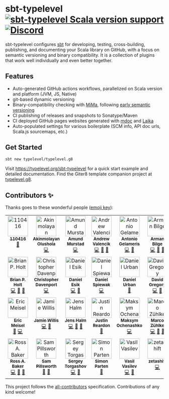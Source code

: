 # sbt-typelevel [![sbt-typelevel Scala version support](https://index.scala-lang.org/typelevel/sbt-typelevel/sbt-typelevel/latest-by-scala-version.svg?targetType=Sbt)](https://index.scala-lang.org/typelevel/sbt-typelevel/sbt-typelevel) [![Discord](https://img.shields.io/discord/632277896739946517.svg?label=&logo=discord&logoColor=ffffff&color=404244&labelColor=6A7EC2)](https://discord.gg/D7wY3aH7BQ)

sbt-typelevel configures [sbt](https://www.scala-sbt.org/) for developing, testing, cross-building, publishing, and documenting your Scala library on GitHub, with a focus on semantic versioning and binary compatibility. It is a collection of plugins that work well individually and even better together.

## Features

- Auto-generated GitHub actions workflows, parallelized on Scala version and platform (JVM, JS, Native)
- git-based dynamic versioning
- Binary-compatibility checking with [MiMa](https://github.com/lightbend/mima), following [early semantic versioning](https://www.scala-lang.org/blog/2021/02/16/preventing-version-conflicts-with-versionscheme.html#early-semver-and-sbt-version-policy)
- CI publishing of releases and snapshots to Sonatype/Maven
- CI deployed GitHub pages websites generated with [mdoc](https://github.com/scalameta/mdoc/) and [Laika](https://github.com/typelevel/Laika)
- Auto-populated settings for various boilerplate (SCM info, API doc urls, Scala.js sourcemaps, etc.)

## Get Started

```sh
sbt new typelevel/typelevel.g8
```

Visit https://typelevel.org/sbt-typelevel for a quick start example and detailed documentation.
Find the Giter8 template companion project at [typelevel.g8](https://github.com/typelevel/typelevel.g8).

## Contributors ✨

Thanks goes to these wonderful people ([emoji key](https://allcontributors.org/docs/en/emoji-key)):

<!-- ALL-CONTRIBUTORS-LIST:START - Do not remove or modify this section -->
<!-- prettier-ignore-start -->
<!-- markdownlint-disable -->
<table>
  <tbody>
    <tr>
      <td align="center" valign="top" width="14.28%"><a href="https://github.com/i10416"><img src="https://avatars.githubusercontent.com/u/39330037?v=4?s=64" width="64px;" alt="110416"/><br /><sub><b>110416</b></sub></a><br /><a href="#research-i10416" title="Research">🔬</a></td>
      <td align="center" valign="top" width="14.28%"><a href="https://github.com/osleonard"><img src="https://avatars.githubusercontent.com/u/4851473?v=4?s=64" width="64px;" alt="Akinmolayan Olushola"/><br /><sub><b>Akinmolayan Olushola</b></sub></a><br /><a href="https://github.com/typelevel/sbt-typelevel/commits?author=osleonard" title="Code">💻</a></td>
      <td align="center" valign="top" width="14.28%"><a href="https://github.com/amumurst"><img src="https://avatars.githubusercontent.com/u/4258408?v=4?s=64" width="64px;" alt="Amund Murstad"/><br /><sub><b>Amund Murstad</b></sub></a><br /><a href="https://github.com/typelevel/sbt-typelevel/commits?author=amumurst" title="Code">💻</a></td>
      <td align="center" valign="top" width="14.28%"><a href="https://github.com/valencik"><img src="https://avatars.githubusercontent.com/u/5440389?v=4?s=64" width="64px;" alt="Andrew Valencik"/><br /><sub><b>Andrew Valencik</b></sub></a><br /><a href="https://github.com/typelevel/sbt-typelevel/commits?author=valencik" title="Code">💻</a> <a href="https://github.com/typelevel/sbt-typelevel/commits?author=valencik" title="Documentation">📖</a> <a href="#tool-valencik" title="Tools">🔧</a></td>
      <td align="center" valign="top" width="14.28%"><a href="https://toniogela.dev/"><img src="https://avatars.githubusercontent.com/u/41690956?v=4?s=64" width="64px;" alt="Antonio Gelameris"/><br /><sub><b>Antonio Gelameris</b></sub></a><br /><a href="https://github.com/typelevel/sbt-typelevel/commits?author=TonioGela" title="Code">💻</a> <a href="https://github.com/typelevel/sbt-typelevel/pulls?q=is%3Apr+reviewed-by%3ATonioGela" title="Reviewed Pull Requests">👀</a></td>
      <td align="center" valign="top" width="14.28%"><a href="https://github.com/armanbilge"><img src="https://avatars.githubusercontent.com/u/3119428?v=4?s=64" width="64px;" alt="Arman Bilge"/><br /><sub><b>Arman Bilge</b></sub></a><br /><a href="https://github.com/typelevel/sbt-typelevel/commits?author=armanbilge" title="Code">💻</a> <a href="https://github.com/typelevel/sbt-typelevel/pulls?q=is%3Apr+reviewed-by%3Aarmanbilge" title="Reviewed Pull Requests">👀</a> <a href="https://github.com/typelevel/sbt-typelevel/commits?author=armanbilge" title="Documentation">📖</a></td>
      <td align="center" valign="top" width="14.28%"><a href="https://github.com/bplommer"><img src="https://avatars.githubusercontent.com/u/8990749?v=4?s=64" width="64px;" alt="Ben Plommer"/><br /><sub><b>Ben Plommer</b></sub></a><br /><a href="https://github.com/typelevel/sbt-typelevel/commits?author=bplommer" title="Code">💻</a></td>
    </tr>
    <tr>
      <td align="center" valign="top" width="14.28%"><a href="https://www.planetholt.com/"><img src="https://avatars.githubusercontent.com/u/1455476?v=4?s=64" width="64px;" alt="Brian P. Holt"/><br /><sub><b>Brian P. Holt</b></sub></a><br /><a href="https://github.com/typelevel/sbt-typelevel/commits?author=bpholt" title="Code">💻</a> <a href="#ideas-bpholt" title="Ideas, Planning, & Feedback">🤔</a> <a href="#tool-bpholt" title="Tools">🔧</a></td>
      <td align="center" valign="top" width="14.28%"><a href="https://christopherdavenport.github.io/sonatype-stats/"><img src="https://avatars.githubusercontent.com/u/10272700?v=4?s=64" width="64px;" alt="Christopher Davenport"/><br /><sub><b>Christopher Davenport</b></sub></a><br /><a href="https://github.com/typelevel/sbt-typelevel/commits?author=ChristopherDavenport" title="Code">💻</a></td>
      <td align="center" valign="top" width="14.28%"><a href="https://indieweb.social/@danicheg"><img src="https://avatars.githubusercontent.com/u/19841757?v=4?s=64" width="64px;" alt="Daniel Esik"/><br /><sub><b>Daniel Esik</b></sub></a><br /><a href="https://github.com/typelevel/sbt-typelevel/commits?author=danicheg" title="Code">💻</a> <a href="https://github.com/typelevel/sbt-typelevel/commits?author=danicheg" title="Documentation">📖</a></td>
      <td align="center" valign="top" width="14.28%"><a href="https://github.com/djspiewak"><img src="https://avatars.githubusercontent.com/u/752?v=4?s=64" width="64px;" alt="Daniel Spiewak"/><br /><sub><b>Daniel Spiewak</b></sub></a><br /><a href="https://github.com/typelevel/sbt-typelevel/commits?author=djspiewak" title="Code">💻</a></td>
      <td align="center" valign="top" width="14.28%"><a href="https://github.com/durban"><img src="https://avatars.githubusercontent.com/u/1568978?v=4?s=64" width="64px;" alt="Daniel Urban"/><br /><sub><b>Daniel Urban</b></sub></a><br /><a href="https://github.com/typelevel/sbt-typelevel/issues?q=author%3Adurban" title="Bug reports">🐛</a></td>
      <td align="center" valign="top" width="14.28%"><a href="https://dgregory.dev/"><img src="https://avatars.githubusercontent.com/u/2992938?v=4?s=64" width="64px;" alt="David Gregory"/><br /><sub><b>David Gregory</b></sub></a><br /><a href="https://github.com/typelevel/sbt-typelevel/commits?author=DavidGregory084" title="Code">💻</a> <a href="https://github.com/typelevel/sbt-typelevel/pulls?q=is%3Apr+reviewed-by%3ADavidGregory084" title="Reviewed Pull Requests">👀</a></td>
      <td align="center" valign="top" width="14.28%"><a href="https://github.com/isomarcte"><img src="https://avatars.githubusercontent.com/u/6734045?v=4?s=64" width="64px;" alt="David Strawn"/><br /><sub><b>David Strawn</b></sub></a><br /><a href="https://github.com/typelevel/sbt-typelevel/commits?author=isomarcte" title="Documentation">📖</a></td>
    </tr>
    <tr>
      <td align="center" valign="top" width="14.28%"><a href="https://github.com/etspaceman"><img src="https://avatars.githubusercontent.com/u/630953?v=4?s=64" width="64px;" alt="Eric Meisel"/><br /><sub><b>Eric Meisel</b></sub></a><br /><a href="https://github.com/typelevel/sbt-typelevel/issues?q=author%3Aetspaceman" title="Bug reports">🐛</a> <a href="https://github.com/typelevel/sbt-typelevel/commits?author=etspaceman" title="Code">💻</a></td>
      <td align="center" valign="top" width="14.28%"><a href="https://github.com/j-mie6"><img src="https://avatars.githubusercontent.com/u/5148976?v=4?s=64" width="64px;" alt="Jamie Willis"/><br /><sub><b>Jamie Willis</b></sub></a><br /><a href="https://github.com/typelevel/sbt-typelevel/commits?author=j-mie6" title="Code">💻</a> <a href="#design-j-mie6" title="Design">🎨</a></td>
      <td align="center" valign="top" width="14.28%"><a href="http://www.planet42.org/"><img src="https://avatars.githubusercontent.com/u/3116929?v=4?s=64" width="64px;" alt="Jens Halm"/><br /><sub><b>Jens Halm</b></sub></a><br /><a href="https://github.com/typelevel/sbt-typelevel/commits?author=jenshalm" title="Code">💻</a> <a href="https://github.com/typelevel/sbt-typelevel/commits?author=jenshalm" title="Documentation">📖</a> <a href="https://github.com/typelevel/sbt-typelevel/pulls?q=is%3Apr+reviewed-by%3Ajenshalm" title="Reviewed Pull Requests">👀</a></td>
      <td align="center" valign="top" width="14.28%"><a href="https://github.com/reardonj"><img src="https://avatars.githubusercontent.com/u/142968?v=4?s=64" width="64px;" alt="Justin Reardon"/><br /><sub><b>Justin Reardon</b></sub></a><br /><a href="#research-reardonj" title="Research">🔬</a></td>
      <td align="center" valign="top" width="14.28%"><a href="https://ochenashko.com/"><img src="https://avatars.githubusercontent.com/u/6395483?v=4?s=64" width="64px;" alt="Maksym Ochenashko"/><br /><sub><b>Maksym Ochenashko</b></sub></a><br /><a href="https://github.com/typelevel/sbt-typelevel/commits?author=iRevive" title="Code">💻</a></td>
      <td align="center" valign="top" width="14.28%"><a href="https://github.com/mzuehlke"><img src="https://avatars.githubusercontent.com/u/204523?v=4?s=64" width="64px;" alt="Marco Zühlke"/><br /><sub><b>Marco Zühlke</b></sub></a><br /><a href="https://github.com/typelevel/sbt-typelevel/commits?author=mzuehlke" title="Code">💻</a> <a href="https://github.com/typelevel/sbt-typelevel/commits?author=mzuehlke" title="Documentation">📖</a> <a href="https://github.com/typelevel/sbt-typelevel/pulls?q=is%3Apr+reviewed-by%3Amzuehlke" title="Reviewed Pull Requests">👀</a></td>
      <td align="center" valign="top" width="14.28%"><a href="https://medium.com/@pjfanning"><img src="https://avatars.githubusercontent.com/u/11783444?v=4?s=64" width="64px;" alt="PJ Fanning"/><br /><sub><b>PJ Fanning</b></sub></a><br /><a href="https://github.com/typelevel/sbt-typelevel/commits?author=pjfanning" title="Code">💻</a></td>
    </tr>
    <tr>
      <td align="center" valign="top" width="14.28%"><a href="https://rossabaker.com/"><img src="https://avatars.githubusercontent.com/u/142698?v=4?s=64" width="64px;" alt="Ross A. Baker"/><br /><sub><b>Ross A. Baker</b></sub></a><br /><a href="https://github.com/typelevel/sbt-typelevel/commits?author=rossabaker" title="Code">💻</a> <a href="#ideas-rossabaker" title="Ideas, Planning, & Feedback">🤔</a> <a href="https://github.com/typelevel/sbt-typelevel/pulls?q=is%3Apr+reviewed-by%3Arossabaker" title="Reviewed Pull Requests">👀</a></td>
      <td align="center" valign="top" width="14.28%"><a href="https://github.com/samspills"><img src="https://avatars.githubusercontent.com/u/4977741?v=4?s=64" width="64px;" alt="Sam Pillsworth"/><br /><sub><b>Sam Pillsworth</b></sub></a><br /><a href="#ideas-samspills" title="Ideas, Planning, & Feedback">🤔</a> <a href="https://github.com/typelevel/sbt-typelevel/pulls?q=is%3Apr+reviewed-by%3Asamspills" title="Reviewed Pull Requests">👀</a></td>
      <td align="center" valign="top" width="14.28%"><a href="https://github.com/satorg"><img src="https://avatars.githubusercontent.com/u/3954178?v=4?s=64" width="64px;" alt="Sergey Torgashov"/><br /><sub><b>Sergey Torgashov</b></sub></a><br /><a href="https://github.com/typelevel/sbt-typelevel/commits?author=satorg" title="Code">💻</a> <a href="https://github.com/typelevel/sbt-typelevel/pulls?q=is%3Apr+reviewed-by%3Asatorg" title="Reviewed Pull Requests">👀</a></td>
      <td align="center" valign="top" width="14.28%"><a href="https://github.com/Quafadas"><img src="https://avatars.githubusercontent.com/u/24899792?v=4?s=64" width="64px;" alt="Simon Parten"/><br /><sub><b>Simon Parten</b></sub></a><br /><a href="https://github.com/typelevel/sbt-typelevel/commits?author=Quafadas" title="Documentation">📖</a></td>
      <td align="center" valign="top" width="14.28%"><a href="https://www.linkedin.com/in/vasilvasilev97"><img src="https://avatars.githubusercontent.com/u/7115459?v=4?s=64" width="64px;" alt="Vasil Vasilev"/><br /><sub><b>Vasil Vasilev</b></sub></a><br /><a href="https://github.com/typelevel/sbt-typelevel/commits?author=vasilmkd" title="Code">💻</a> <a href="#ideas-vasilmkd" title="Ideas, Planning, & Feedback">🤔</a></td>
      <td align="center" valign="top" width="14.28%"><a href="https://github.com/zetashift"><img src="https://avatars.githubusercontent.com/u/1857826?v=4?s=64" width="64px;" alt="zetashift"/><br /><sub><b>zetashift</b></sub></a><br /><a href="https://github.com/typelevel/sbt-typelevel/commits?author=zetashift" title="Code">💻</a></td>
    </tr>
  </tbody>
</table>

<!-- markdownlint-restore -->
<!-- prettier-ignore-end -->

<!-- ALL-CONTRIBUTORS-LIST:END -->

This project follows the [all-contributors](https://github.com/all-contributors/all-contributors) specification. Contributions of any kind welcome!
